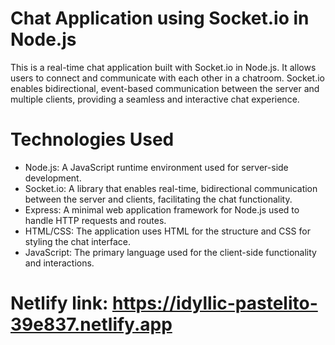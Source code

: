 
# Chat Application using Socket.io in Node.js

This is a real-time chat application built with Socket.io in Node.js. It allows users to connect and communicate with each other in a chatroom. Socket.io enables bidirectional, event-based communication between the server and multiple clients, providing a seamless and interactive chat experience.


# Technologies Used
* Node.js: A JavaScript runtime environment used for server-side development.
* Socket.io: A library that enables real-time, bidirectional communication between the server and clients, facilitating the chat functionality.
* Express: A minimal web application framework for Node.js used to handle HTTP requests and routes.
* HTML/CSS: The application uses HTML for the structure and CSS for styling the chat interface.
* JavaScript: The primary language used for the client-side functionality and interactions.

# Netlify link: https://idyllic-pastelito-39e837.netlify.app
